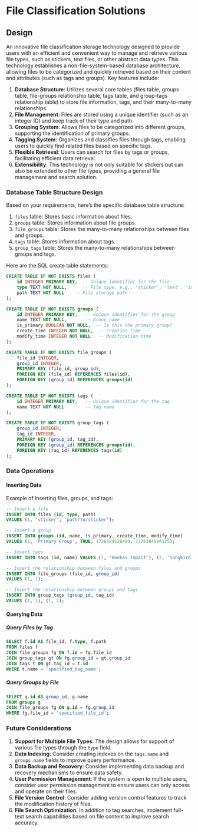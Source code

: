 # File Classification Solutions

## Design

An innovative file classification storage technology designed to provide users with an efficient and convenient way to manage and retrieve various file types, such as stickers, text files, or other abstract data types. This technology establishes a non-file-system-based database architecture, allowing files to be categorized and quickly retrieved based on their content and attributes (such as tags and groups). Key features include:

1. **Database Structure**: Utilizes several core tables (files table, groups table, file-groups relationship table, tags table, and group-tags relationship table) to store file information, tags, and their many-to-many relationships.
2. **File Management**: Files are stored using a unique identifier (such as an integer ID) and keep track of their type and path.
3. **Grouping System**: Allows files to be categorized into different groups, supporting the identification of primary groups.
4. **Tagging System**: Organizes and classifies files through tags, enabling users to quickly find related files based on specific tags.
5. **Flexible Retrieval**: Users can search for files by tags or groups, facilitating efficient data retrieval.
6. **Extensibility**: This technology is not only suitable for stickers but can also be extended to other file types, providing a general file management and search solution.

### Database Table Structure Design

Based on your requirements, here’s the specific database table structure:

1. `files` table: Stores basic information about files.
2. `groups` table: Stores information about file groups.
3. `file_groups` table: Stores the many-to-many relationships between files and groups.
4. `tags` table: Stores information about tags.
5. `group_tags` table: Stores the many-to-many relationships between groups and tags.

Here are the SQL create table statements:

```sql
CREATE TABLE IF NOT EXISTS files (
    id INTEGER PRIMARY KEY,  -- Unique identifier for the file
    type TEXT NOT NULL,      -- File type, e.g., 'sticker', 'text', 'image', etc.
    path TEXT NOT NULL    -- File storage path
);

CREATE TABLE IF NOT EXISTS groups (
    id INTEGER PRIMARY KEY,   -- Unique identifier for the group
    name TEXT NOT NULL,       -- Group name
    is_primary BOOLEAN NOT NULL,  -- Is this the primary group?
    create_time INTEGER NOT NULL,  -- Creation time
    modify_time INTEGER NOT NULL   -- Modification time
);

CREATE TABLE IF NOT EXISTS file_groups (
    file_id INTEGER,
    group_id INTEGER,
    PRIMARY KEY (file_id, group_id),
    FOREIGN KEY (file_id) REFERENCES files(id),
    FOREIGN KEY (group_id) REFERENCES groups(id)
);

CREATE TABLE IF NOT EXISTS tags (
    id INTEGER PRIMARY KEY,   -- Unique identifier for the tag
    name TEXT NOT NULL        -- Tag name
);

CREATE TABLE IF NOT EXISTS group_tags (
    group_id INTEGER,
    tag_id INTEGER,
    PRIMARY KEY (group_id, tag_id),
    FOREIGN KEY (group_id) REFERENCES groups(id),
    FOREIGN KEY (tag_id) REFERENCES tags(id)
);
```

### Data Operations

#### Inserting Data

Example of inserting files, groups, and tags:

```sql
-- Insert a file
INSERT INTO files (id, type, path)
VALUES (1, 'sticker', 'path/to/sticker');

-- Insert a group
INSERT INTO groups (id, name, is_primary, create_time, modify_time)
VALUES (1, 'Primary Group', TRUE, 1726384526489, 1726384566175);

-- Insert tags
INSERT INTO tags (id, name) VALUES (1, 'Honkai Impact'), (2, 'Songbird');
```

```sql
-- Insert the relationship between files and groups
INSERT INTO file_groups (file_id, group_id)
VALUES (1, 1);
```

```sql
-- Insert the relationship between groups and tags
INSERT INTO group_tags (group_id, tag_id)
VALUES (1, 1), (1, 2);
```

#### Querying Data

##### Query Files by Tag

```sql
SELECT f.id AS file_id, f.type, f.path
FROM files f
JOIN file_groups fg ON f.id = fg.file_id
JOIN group_tags gt ON fg.group_id = gt.group_id
JOIN tags t ON gt.tag_id = t.id
WHERE t.name = 'specified_tag_name';
```

##### Query Groups by File

```sql
SELECT g.id AS group_id, g.name
FROM groups g
JOIN file_groups fg ON g.id = fg.group_id
WHERE fg.file_id = 'specified_file_id';
```

### Future Considerations

1. **Support for Multiple File Types**: The design allows for support of various file types through the `type` field.
2. **Data Indexing**: Consider creating indexes on the `tags.name` and `groups.name` fields to improve query performance.
3. **Data Backup and Recovery**: Consider implementing data backup and recovery mechanisms to ensure data safety.
4. **User Permission Management**: If the system is open to multiple users, consider user permission management to ensure users can only access and operate on their files.
5. **File Version Control**: Consider adding version control features to track the modification history of files.
6. **File Search Optimization**: In addition to tag searches, implement full-text search capabilities based on file content to improve search accuracy.
